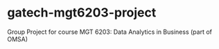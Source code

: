 # gatech-mgt6203-project
Group Project for course MGT 6203: Data Analytics in Business (part of OMSA)
